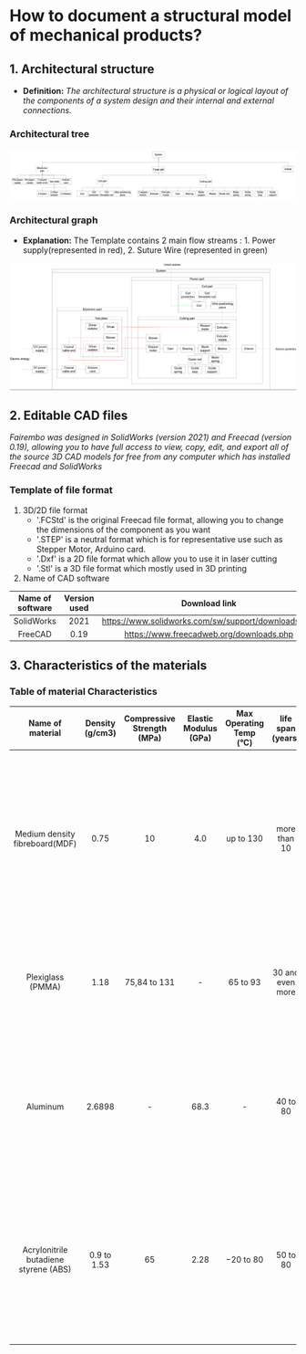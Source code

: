 # How to document a structural model of mechanical products? 

 ## 1. Architectural structure

- **Definition:** *The architectural structure is a physical or logical layout of the components of a system design and their internal and external connections.*

 ### Architectural tree
 
<p align="center">
  <img src="https://github.com/TomGosnik/FairEmbo-Project/blob/main/Source/Pictures/Design_Structural%20model_Mechanics_Architectural%20tree.png" />
</p>
 
   ### Architectural graph
 

 - **Explanation:** The Template contains 2 main flow streams : 1. Power supply(represented in red), 2. Suture Wire (represented in green)
 

<p align="center">
  <img src="https://github.com/TomGosnik/FairEmbo-Project/blob/main/Source/Pictures/Design_Structural%20model_Mechanics_Architectural%20graph.png" />
</p>

 
  
 
## 2. Editable CAD files
 *Fairembo was designed in SolidWorks (version 2021) and Freecad (version 0.19), allowing you to have full access to view, copy, edit, and export all of the source 3D CAD models for free from any computer which has installed Freecad and SolidWorks* 

  ### Template of file format

  1. 3D/2D file format
     * '.FCStd' is the original Freecad file format, allowing you to change the dimensions of the component as you want
     * '.STEP' is a neutral format which is for representative use such as Stepper Motor, Arduino card.
     * '.Dxf' is a 2D file format which allow you to use it in laser cutting
     * '.Stl' is a 3D file format which mostly used in 3D printing
  2. Name of CAD software

 Name of software | Version used | Download link 
|:---:|:---:|:---:|
SolidWorks | 2021 | https://www.solidworks.com/sw/support/downloads.htm 
FreeCAD| 0.19 | https://www.freecadweb.org/downloads.php
 
## 3. Characteristics of the materials
  
   ### Table of material Characteristics
 
 Name of material |	Density (g/cm3) |	Compressive Strength (MPa) |	Elastic Modulus (GPa) | Max Operating Temp (°C) | life span (years) | Price(european region) |	 Advantage |  Disadvantage |	link of reference 
|:---:|:---:|:---:|:---:|:---:|:---:|:---:|:---:|:---:|:---:|
Medium density fibreboard(MDF) | 0.75 | 10 | 4.0 | up to 130 | more than 10 | 7€ per m2 for thickness of 3mm | inexpensive, easy to recycle, solid, easy to manufacture (laser cutting, paint...) | heavy, absorb water faster than wood | [Medium Density Fiberboard](https://www.makeitfrom.com/material-properties/Medium-Density-Fiberboard-MDF/), [Physical and mechanical properties of MDF panels containing burned wood](https://www.researchgate.net/figure/Physical-and-mechanical-properties-of-MDF-panels-containing-burned-wood_tbl3_257485673), [Maximum core temperature (MCT) for MDF mats at various MCs](https://www.researchgate.net/figure/Maximum-core-temperature-MCT-for-MDF-mats-at-various-MCs_fig4_237372503), [Advantages & Disadvantages of MDF - Fiber Board](https://civiltoday.com/civil-engineering-materials/timber/163-advantages-and-disadvantages-of-mdf), [Price for MDF in France](https://www.smbois.com/panneaux-bois/panneaux-mdf/mdf.html)
Plexiglass (PMMA) | 1.18 | 75,84 to 131 | - | 65 to 93 | 30 and even more | 25€ to 140€ per m2 for thickness from 1mm to 15mm | inexpensive, easy to manufacture (laser cutting, folding...), light | not resistant to heat | [Technical Data Sheet Plexiglass (PMMA)](https://laminatedplastics.com/plexiglass.pdf), [PLEXIGLAS®: A VALUABLE MATERIAL EVEN AFTER USE](https://www.plexiglas.de/en/sustainability/easy-to-recycle), [Acrylic advantages and disadvantages](https://plasticsheetsshop.co.uk/acrylic-advantages-and-disadvantages/#:~:text=Advantage%3A%20Plexiglass%20is%20hardwearing%20Acrylic%20sheet%20is%20very,same%20levels%20of%20thermal%20efficiency%20as%20standard%20glass), [plexiglas shop](https://www.plexiglas-shop.com/)
Aluminum | 2.6898 | - | 68.3 | - | 40 to 80 | 2.1€ to 3.5€ per Kg | lighter than other metal, easy to manufacture( lathe, milling..) | - | [Aluminium: Specifications, Properties, Classifications and Classes](https://www.azom.com/article.aspx?ArticleID=2863), [THE LIFESPAN AND RECYCLABILITY OF ALUMINIUM AND STAINLESS STEEL](https://www.metalswarehouse.co.uk/lifespan-recyclability-aluminium-steel/), [Aluminium Price Today](https://markets.businessinsider.com/commodities/aluminum-price/euro#:~:text=1%20Ton%20%3D%201%2C000%20Kilograms.%20%0AAluminium%20Price%20,%20%20%20Per%201%20Kilogram.%202.34%20EUR).
Acrylonitrile butadiene styrene (ABS) | 0.9 to 1.53 | 65 | 2.28 | −20 to 80 | 50 to 80 | 25$ per Kg | resistant to physical impact, easy to use for 3D print | inappropriate for high-temperature condition, high smoke generation when it burns| [ABS's properties from wiki](https://en.wikipedia.org/wiki/Acrylonitrile_butadiene_styrene), [Typical Compressive Yield Strength and Compressive Modulus of Polymers](https://matweb.com/reference/compressivestrength.aspx), [What is the average life expectancy of ABS pipe?](https://www.howtolookatahouse.com/Blog/Entries/2018/7/what-is-the-average-life-expectancy-of-abs-pipe-1.html#:~:text=The%20expected%20lifespan%20of%20ABS%20%28Acrylonitrile%20Butadiene%20Styrene%29,is%20expected%20to%20be%20similar%20to%20PVC%20pipe), [ABS plastic properties](https://adrecoplastics.co.uk/abs-plastic-properties/#:~:text=ABS%20has%20a%20low%20melting%20point%2C%20which%20enables,to%20withstand%20heavy%20use%20and%20adverse%20environmental%20conditions), [How Much Does 3D Printing Filament Cost](https://3dinsider.com/3d-printing-filament-cost/#:~:text=Regular%20PLA%20and%20ABS%20filament%20for%203D%20printing,amount.%20Not%20all%203D%20printing%20materials%20are%20equal).

 

